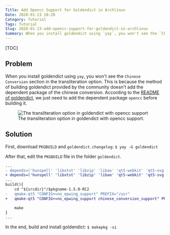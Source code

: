 ```yaml
---
Title: Add Opencc Support for Goldendict in Archlinux
Date: 2020-01-23 18:20
Category: Tutorial
Tags: Tutorial
Slug: 2020-01-23-add-opencc-support-for-goldendict-in-archlinux
Summary: When you install goldendict using `yay`, you won't see the `Chinese Conversion` section in the transliteration option.
---
```


[TOC]

## Problem

When you install goldendict using `yay`, you won't see the `Chinese Conversion` section in the transliteration option. This is because the method of building goldendict provided by the community doesn't add the dependent package of the chinese conversion. According to the [README of goldendict](https://github.com/goldendict/goldendict#building-with-chinese-conversion-support), we just need to add the dependent package `opencc` before building it.  

<div class="text-center">
  <figure class="figure">
    <img src="{attach}/images/add-opencc-support-for-goldendict-in-archlinux-option.png" class="figure-img img-fluid rounded" alt="The transliteration option in goldendict with opencc support">
    <figcaption class="figure-caption text-center">The transliteration option in goldendict with opencc support.</figcaption>
  </figure>
</div>


## Solution

First, download `PKGBUILD` and `goldendict.changelog`: `$ yay -G goldendict`  

After that, edit the `PKGBUILD` file in the folder `goldendict`.  
``` diff
...
- depends=('hunspell' 'libxtst' 'libzip' 'libao' 'qt5-webkit' 'qt5-svg' 'qt5-x11extras' 'qt5-tools' 'phonon-qt5' 'ffmpeg')
+ depends=('hunspell' 'libxtst' 'libzip' 'libao' 'qt5-webkit' 'qt5-svg' 'qt5-x11extras' 'qt5-tools' 'phonon-qt5' 'ffmpeg' 'opencc')
...
build(){
    cd "${srcdir}"/$pkgname-1.5.0-RC2
-   qmake-qt5 "CONFIG+=no_epwing_support" PREFIX="/usr"
+   qmake-qt5 "CONFIG+=no_epwing_support chinese_conversion_support" PREFIX="/usr"

    make
}
...
```

In the end, build and install goldendict: `$ makepkg -si`
